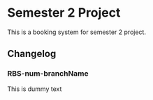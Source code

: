 # Semester 2 Project 

This is a booking system for semester 2 project.

## Changelog

### RBS-num-branchName

This is dummy text
